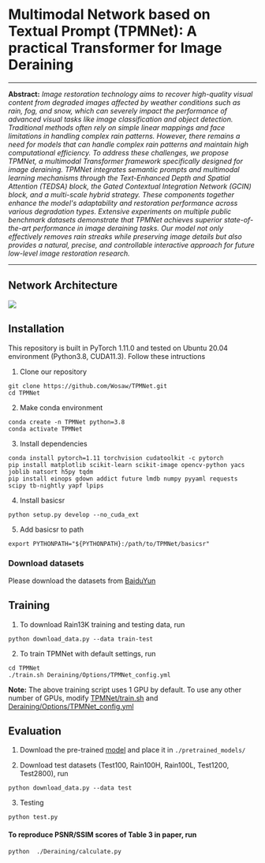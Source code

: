 # Multimodal Network based on Textual Prompt (TPMNet): A practical Transformer for Image Deraining
<hr />

**Abstract:** *Image restoration technology aims to recover high-quality visual content from degraded images affected by weather conditions such as rain, fog, and snow, which can severely impact the performance of advanced visual tasks like image classification and object detection. Traditional methods often rely on simple linear mappings and face limitations in handling complex rain patterns. However, there remains a need for models that can handle complex rain patterns and maintain high computational efficiency. To address these challenges, we propose TPMNet, a multimodal Transformer framework specifically designed for image deraining. TPMNet integrates semantic prompts and multimodal learning mechanisms through the Text-Enhanced Depth and Spatial Attention (TEDSA) block, the Gated Contextual Integration Network (GCIN) block, and a multi-scale hybrid strategy. These components together enhance the model's adaptability and restoration performance across various degradation types. Extensive experiments on multiple public benchmark datasets demonstrate that TPMNet achieves superior state-of-the-art performance in image deraining tasks. Our model not only effectively removes rain streaks while preserving image details but also provides a natural, precise, and controllable interactive approach for future low-level image restoration research.*
<hr />

## Network Architecture

<img src = "https://imgur.com/YB1opiX"> 

## Installation 

This repository is built in PyTorch 1.11.0 and tested on Ubuntu 20.04 environment (Python3.8, CUDA11.3).
Follow these intructions

1. Clone our repository
```
git clone https://github.com/Wosaw/TPMNet.git
cd TPMNet
```

2. Make conda environment
```
conda create -n TPMNet python=3.8
conda activate TPMNet
```

3. Install dependencies
```
conda install pytorch=1.11 torchvision cudatoolkit -c pytorch
pip install matplotlib scikit-learn scikit-image opencv-python yacs joblib natsort h5py tqdm
pip install einops gdown addict future lmdb numpy pyyaml requests scipy tb-nightly yapf lpips
```

4. Install basicsr
```
python setup.py develop --no_cuda_ext
```
5. Add basicsr to path
```
export PYTHONPATH="${PYTHONPATH}:/path/to/TPMNet/basicsr"
```
### Download datasets 

Please download the  datasets from [BaiduYun](https://pan.baidu.com/s/1iYyHenRQDFVsKLwgtrAUWw?pwd=bna3)

## Training

1. To download Rain13K training and testing data, run
```
python download_data.py --data train-test
```

2. To train TPMNet with default settings, run
```
cd TPMNet
./train.sh Deraining/Options/TPMNet_config.yml
```

**Note:** The above training script uses 1 GPU by default. To use any other number of GPUs, modify [TPMNet/train.sh](./train.sh) and [Deraining/Options/TPMNet_config.yml](Deraining/Options/TPMNet_config.yml)

## Evaluation

1. Download the pre-trained [model](https://drive.google.com/file/d/1A3A5SEkbJYJ4pOt1B6KdNfuEQFR7gIE6/view?usp=drive_link) and place it in `./pretrained_models/`

2. Download test datasets (Test100, Rain100H, Rain100L, Test1200, Test2800), run 
```
python download_data.py --data test
```

3. Testing
```
python test.py
```

#### To reproduce PSNR/SSIM scores of Table 3 in paper, run

```
python  ./Deraining/calculate.py
```

